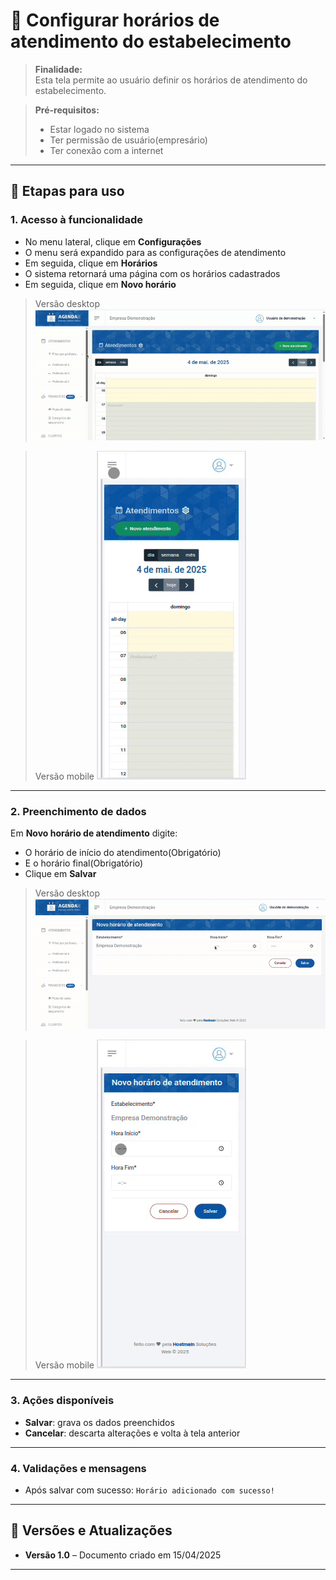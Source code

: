 # 📘 Configurar horários de atendimento do estabelecimento

> **Finalidade:**  
> Esta tela permite ao usuário definir os horários de atendimento do estabelecimento.

> **Pré-requisitos:**    
> - Estar logado no sistema  
> - Ter permissão de usuário(empresário) 
> - Ter conexão com a internet

---

## 🧭 Etapas para uso

### 1. Acesso à funcionalidade
- No menu lateral, clique em **Configurações**
- O menu será expandido para as configurações de atendimento
- Em seguida, clique em **Horários**
- O sistema retornará uma página com os horários cadastrados
- Em seguida, clique em **Novo horário**

> Versão desktop
![Alt text](img/Desktop/novo_horario_parte1.gif)

> Versão mobile
![Alt text](img/Mobile/novo_horario_parte1.gif)

---

### 2. Preenchimento de dados
Em **Novo horário de atendimento** digite:
- O horário de início do atendimento(Obrigatório)
- E o horário final(Obrigatório)
- Clique em **Salvar**

> Versão desktop
![Alt text](img/Desktop/novo_horario_parte2.gif)

> Versão mobile
![Alt text](img/Mobile/novo_horario_parte2.gif)

---

### 3. Ações disponíveis
- **Salvar**: grava os dados preenchidos  
- **Cancelar**: descarta alterações e volta à tela anterior  

---

### 4. Validações e mensagens
- Após salvar com sucesso: `Horário adicionado com sucesso!`  

---

## 🔄 Versões e Atualizações

- **Versão 1.0** – Documento criado em 15/04/2025

---
